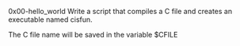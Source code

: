 0x00-hello_world
Write a script that compiles a C file and creates an executable named cisfun.

The C file name will be saved in the variable $CFILE
